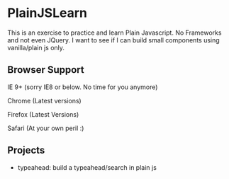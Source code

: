 # PlainJSLearn
This is an exercise to practice and learn Plain Javascript. No Frameworks and not even JQuery. I want to see if I can build small components using vanilla/plain js only. 

## Browser Support

IE 9+ (sorry IE8 or below. No time for you anymore)

Chrome (Latest versions)

Firefox (Latest Versions)

Safari (At your own peril :)

## Projects

- typeahead: build a typeahead/search in plain js

